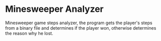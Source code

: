 # Minesweeper Analyzer
Minesweeper game steps analyzer, the program gets the player's steps from a binary file and determines if the player won, otherwise determines the reason why he lost.
